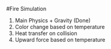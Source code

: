 #Fire Simulation

1. Main Physics + Gravity (Done)
2. Color change based on temperature
3. Heat transfer on collision
4. Upward force based on temperature
